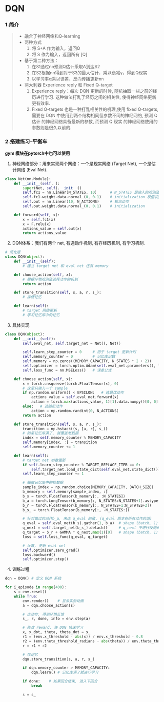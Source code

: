 # DQN

### 1.简介

> * 融合了神经网络和Q-learning
> * 两种方式
> 	1. 将 S+A 作为输入，返回Q
> 	2. 将 S 作为输入，返回所有 [Q]
> * 基于第二种方法： 
> 	1. 在S1通过nn预测Q估计采取A到达S2
> 	2. 在S2根据nn得到对于S3的最大估计，乘以衰减γ，得到Q现实
> 	3. 以学习率α乘以误差，反向传播更新nn
> * 两大利器 Experience reply 和 Fixed Q-target
> 	1. Experience reply：每次 DQN 更新的时候, 随机抽取一些之前的经历进行学习. 这种做法打乱了经历之间的相关性, 使得神经网络更新更有效率.
> 	2.  Fixed Q-targets 也是一种打乱相关性的机理,使用 fixed Q-targets, 需要在 DQN 中使用到两个结构相同但参数不同的神经网络, 预测 Q 估计 的神经网络具备最新的参数, 而预测 Q 现实 的神经网络使用的参数则是很久以前的. 

### 2.搭建练习-平衡车

**gym 模块在pytorch中也可以使用**

1. 神经网络部分：用来实现两个网络：一个是现实网络 (Target Net), 一个是估计网络 (Eval Net).

```python 
class Net(nn.Module):
    def __init__(self, ):
        super(Net, self).__init__()
        self.fc1 = nn.Linear(N_STATES, 10)		# N_STATES 是输入的观测值
        self.fc1.weight.data.normal_(0, 0.1)   	# initialization 权值初始化
        self.out = nn.Linear(10, N_ACTIONS)		# 输出动作
        self.out.weight.data.normal_(0, 0.1)   	# initialization

    def forward(self, x):
        x = self.fc1(x)	
        x = F.relu(x)
        actions_value = self.out(x)
        return actions_value
```

2. DQN体系：我们有两个 net, 有选动作机制, 有存经历机制, 有学习机制.

```python 
# 简化版
class DQN(object):
    def __init__(self):
        # 建立 target net 和 eval net 还有 memory

    def choose_action(self, x):
        # 根据环境观测值选择动作的机制
        return action

    def store_transition(self, s, a, r, s_):
        # 存储记忆

    def learn(self):
        # target 网络更新
        # 学习记忆库中的记忆
```

3. 具体实现

```python
class DQN(object):
    def __init__(self):
        self.eval_net, self.target_net = Net(), Net()

        self.learn_step_counter = 0     # 用于 target 更新计时
        self.memory_counter = 0         # 记忆库记数
        self.memory = np.zeros((MEMORY_CAPACITY, N_STATES * 2 + 2))     # 初始化记忆库
        self.optimizer = torch.optim.Adam(self.eval_net.parameters(), lr=LR)    # torch 的优化器
        self.loss_func = nn.MSELoss()   # 误差公式

    def choose_action(self, x):
        x = torch.unsqueeze(torch.FloatTensor(x), 0)
        # 这里只输入一个 sample
        if np.random.uniform() < EPSILON:   # 选最优动作
            actions_value = self.eval_net.forward(x)
            action = torch.max(actions_value, 1)[1].data.numpy()[0, 0]     # return the argmax
        else:   # 选随机动作
            action = np.random.randint(0, N_ACTIONS)
        return action

    def store_transition(self, s, a, r, s_):
        transition = np.hstack((s, [a, r], s_))
        # 如果记忆库满了, 就覆盖老数据
        index = self.memory_counter % MEMORY_CAPACITY
        self.memory[index, :] = transition
        self.memory_counter += 1

    def learn(self):
        # target net 参数更新
        if self.learn_step_counter % TARGET_REPLACE_ITER == 0:
            self.target_net.load_state_dict(self.eval_net.state_dict())
        self.learn_step_counter += 1

        # 抽取记忆库中的批数据
        sample_index = np.random.choice(MEMORY_CAPACITY, BATCH_SIZE)
        b_memory = self.memory[sample_index, :]
        b_s = torch.FloatTensor(b_memory[:, :N_STATES])
        b_a = torch.LongTensor(b_memory[:, N_STATES:N_STATES+1].astype(int))
        b_r = torch.FloatTensor(b_memory[:, N_STATES+1:N_STATES+2])
        b_s_ = torch.FloatTensor(b_memory[:, -N_STATES:])

        # 针对做过的动作b_a, 来选 q_eval 的值, (q_eval 原本有所有动作的值)
        q_eval = self.eval_net(b_s).gather(1, b_a)  # shape (batch, 1)
        q_next = self.target_net(b_s_).detach()     # q_next 不进行反向传递误差, 所以 detach
        q_target = b_r + GAMMA * q_next.max(1)[0]   # shape (batch, 1)
        loss = self.loss_func(q_eval, q_target)

        # 计算, 更新 eval net
        self.optimizer.zero_grad()
        loss.backward()
        self.optimizer.step()
```

4. 训练过程

```python
dqn = DQN() # 定义 DQN 系统

for i_episode in range(400):
    s = env.reset()
    while True:
        env.render()    # 显示实验动画
        a = dqn.choose_action(s)

        # 选动作, 得到环境反馈
        s_, r, done, info = env.step(a)

        # 修改 reward, 使 DQN 快速学习
        x, x_dot, theta, theta_dot = s_
        r1 = (env.x_threshold - abs(x)) / env.x_threshold - 0.8
        r2 = (env.theta_threshold_radians - abs(theta)) / env.theta_threshold_radians - 0.5
        r = r1 + r2

        # 存记忆
        dqn.store_transition(s, a, r, s_)

        if dqn.memory_counter > MEMORY_CAPACITY:
            dqn.learn() # 记忆库满了就进行学习

        if done:    # 如果回合结束, 进入下回合
            break

        s = s_
```



